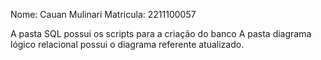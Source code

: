 Nome: Cauan Mulinari
Matricula: 2211100057

A pasta SQL possui os scripts para a criação do banco
A pasta diagrama lógico relacional possui o diagrama referente atualizado.
